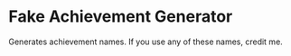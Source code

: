 # Fake Achievement Generator
Generates achievement names.
If you use any of these names, credit me.
